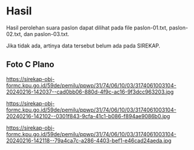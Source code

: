 # Hasil

Hasil perolehan suara paslon dapat dilihat pada file paslon-01.txt, paslon-02.txt, dan paslon-03.txt.

Jika tidak ada, artinya data tersebut belum ada pada SIREKAP.

## Foto C Plano

https://sirekap-obj-formc.kpu.go.id/59de/pemilu/ppwp/31/74/06/10/03/3174061003104-20240216-142037--cad0bb06-880d-4f9c-ac16-9f3dcc963203.jpg

https://sirekap-obj-formc.kpu.go.id/59de/pemilu/ppwp/31/74/06/10/03/3174061003104-20240216-142102--0301f843-9cfa-41c1-b086-f894ae9086b0.jpg

https://sirekap-obj-formc.kpu.go.id/59de/pemilu/ppwp/31/74/06/10/03/3174061003104-20240216-142118--79a4ca7c-a286-4403-bef1-e46cad24aeda.jpg
